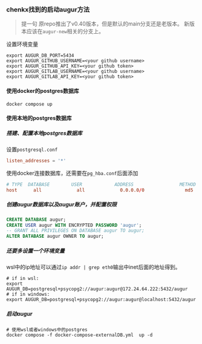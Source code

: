 ### chenkx找到的启动augur方法

> 提一句
> 原repo推出了v0.40版本，但是默认的main分支还是老版本。
> 新版本应该在`augur-new`相关的分支上。

设置环境变量
```shell
export AUGUR_DB_PORT=5434
export AUGUR_GITHUB_USERNAME=<your github username>
export AUGUR_GITHUB_API_KEY=<your github token>
export AUGUR_GITLAB_USERNAME=<your github username>
export AUGUR_GITLAB_API_KEY=<your github token>
```

#### 使用docker的postgres数据库
```shell
docker compose up
```
#### 使用本地的postgres数据库

##### 搭建、配置本地postgres数据库
设置`postgresql.conf`
```conf
listen_addresses = '*' 
```
使用docker连接数据库，还需要在`pg_hba.conf`后面添加
```conf
# TYPE  DATABASE        USER            ADDRESS                 METHOD
host      all             all             0.0.0.0/0               md5
```

##### 创建augur数据库以及augur账户，并配置权限
```sql
CREATE DATABASE augur;
CREATE USER augur WITH ENCRYPTED PASSWORD 'augur';
-- GRANT ALL PRIVILEGES ON DATABASE augur TO augur;
ALTER DATABASE augur OWNER TO augur;
```
##### 还要多设置一个环境变量

wsl中的ip地址可以通过`ip addr | grep eth0`输出中inet后面的地址得到。
```shell
# if in wsl:
export AUGUR_DB=postgresql+psycopg2://augur:augur@172.24.64.222:5432/augur
# if in windows:
export AUGUR_DB=postgresql+psycopg2://augur:augur@localhost:5432/augur
```
##### 启动augur

```shell
# 使用wsl或者windows中的postgres
docker compose -f docker-compose-externalDB.yml  up -d
```